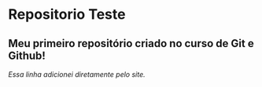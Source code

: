 # Repositorio Teste
## Meu primeiro repositório criado no curso de Git e Github!
 _Essa linha adicionei diretamente pelo site._
 
